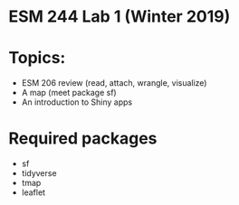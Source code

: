 # ESM 244 Lab 1 (Winter 2019)

# Topics: 

- ESM 206 review (read, attach, wrangle, visualize)
- A map (meet package sf)
- An introduction to Shiny apps

# Required packages

- sf
- tidyverse
- tmap
- leaflet






